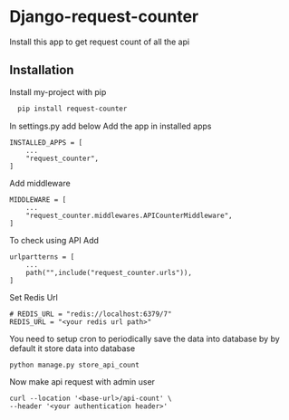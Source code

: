 
# Django-request-counter

Install this app to get request count of all the api


## Installation

Install my-project with pip

```bash
  pip install request-counter
```
In settings.py add below
Add the app in installed apps 
```
INSTALLED_APPS = [
    ...
    "request_counter",
]
```
Add middleware
```
MIDDLEWARE = [
    ...
    "request_counter.middlewares.APICounterMiddleware",
]
```
To check using API Add
```
urlpartterns = [
    ...
    path("",include("request_counter.urls")),
]
```
Set Redis Url
```
# REDIS_URL = "redis://localhost:6379/7"
REDIS_URL = "<your redis url path>"
```
You need to setup cron to periodically save the data into database by by default it store data into database
```
python manage.py store_api_count
```

Now make api request with admin user
```
curl --location '<base-url>/api-count' \
--header '<your authentication header>'
```